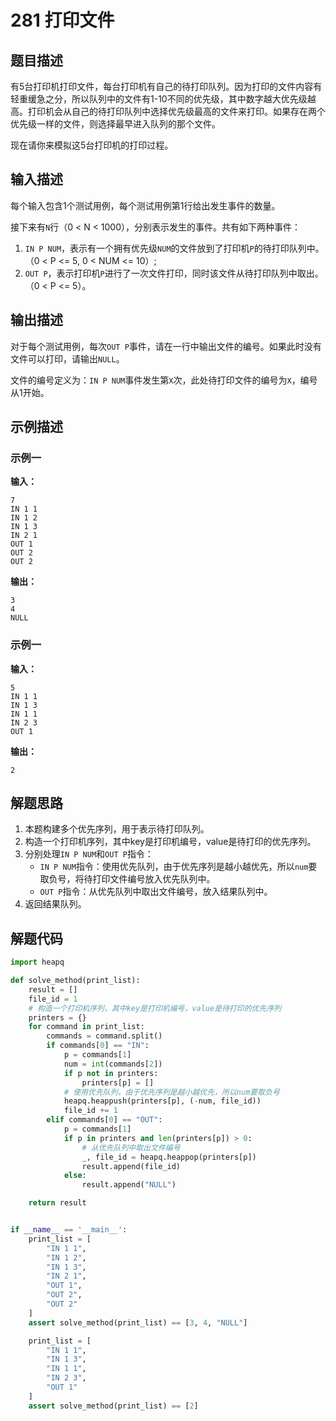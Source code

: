 # 281 打印文件

## 题目描述

有5台打印机打印文件，每台打印机有自己的待打印队列。因为打印的文件内容有轻重缓急之分，所以队列中的文件有1-10不同的优先级，其中数字越大优先级越高。打印机会从自己的待打印队列中选择优先级最高的文件来打印。如果存在两个优先级一样的文件，则选择最早进入队列的那个文件。

现在请你来模拟这5台打印机的打印过程。

## 输入描述

每个输入包含1个测试用例，每个测试用例第1行给出发生事件的数量。

接下来有`N`行（0 < N < 1000），分别表示发生的事件。共有如下两种事件：
1. `IN P NUM`，表示有一个拥有优先级`NUM`的文件放到了打印机`P`的待打印队列中。（0 < P <= 5, 0 < NUM <= 10）;
2. `OUT P`，表示打印机`P`进行了一次文件打印，同时该文件从待打印队列中取出。（0 < P <= 5）。

## 输出描述

对于每个测试用例，每次`OUT P`事件，请在一行中输出文件的编号。如果此时没有文件可以打印，请输出`NULL`。

文件的编号定义为：`IN P NUM`事件发生第`X`次，此处待打印文件的编号为`X`，编号从1开始。

## 示例描述

### 示例一

**输入：**
```text
7
IN 1 1
IN 1 2
IN 1 3
IN 2 1
OUT 1
OUT 2
OUT 2
```

**输出：**
```text
3
4
NULL
```

### 示例一

**输入：**
```text
5
IN 1 1
IN 1 3
IN 1 1
IN 2 3
OUT 1
```

**输出：**
```text
2
```

## 解题思路

1. 本题构建多个优先序列，用于表示待打印队列。
2. 构造一个打印机序列，其中key是打印机编号，value是待打印的优先序列。
3. 分别处理`IN P NUM`和`OUT P`指令：
    - `IN P NUM`指令：使用优先队列，由于优先序列是越小越优先，所以`num`要取负号，将待打印文件编号放入优先队列中。
    - `OUT P`指令：从优先队列中取出文件编号，放入结果队列中。
4. 返回结果队列。    

## 解题代码

```python
import heapq

def solve_method(print_list):
    result = []
    file_id = 1
    # 构造一个打印机序列，其中key是打印机编号，value是待打印的优先序列
    printers = {}
    for command in print_list:
        commands = command.split()
        if commands[0] == "IN":
            p = commands[1]
            num = int(commands[2])
            if p not in printers:
                printers[p] = []
            # 使用优先队列，由于优先序列是越小越优先，所以num要取负号
            heapq.heappush(printers[p], (-num, file_id))
            file_id += 1
        elif commands[0] == "OUT":
            p = commands[1]
            if p in printers and len(printers[p]) > 0:
                # 从优先队列中取出文件编号
                _, file_id = heapq.heappop(printers[p])
                result.append(file_id)
            else:
                result.append("NULL")

    return result


if __name__ == '__main__':
    print_list = [
        "IN 1 1",
        "IN 1 2",
        "IN 1 3",
        "IN 2 1",
        "OUT 1",
        "OUT 2",
        "OUT 2"
    ]
    assert solve_method(print_list) == [3, 4, "NULL"]

    print_list = [
        "IN 1 1",
        "IN 1 3",
        "IN 1 1",
        "IN 2 3",
        "OUT 1"
    ]
    assert solve_method(print_list) == [2]
```